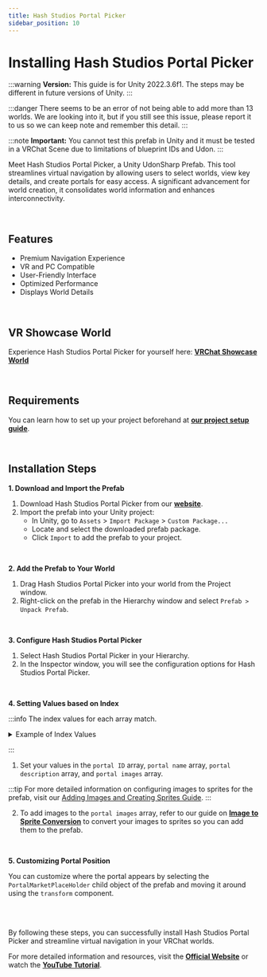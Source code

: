 ```yaml
---
title: Hash Studios Portal Picker
sidebar_position: 10
---
```


# Installing Hash Studios Portal Picker

:::warning
**Version:** This guide is for Unity 2022.3.6f1. The steps may be different in future versions of Unity.
:::

:::danger
There seems to be an error of not being able to add more than 13 worlds. We are looking into it, but if you still see this issue, please report it to us so we can keep note and remember this detail.
:::

:::note
**Important:** You cannot test this prefab in Unity and it must be tested in a VRChat Scene due to limitations of blueprint IDs and Udon.
:::

Meet Hash Studios Portal Picker, a Unity UdonSharp Prefab. This tool streamlines virtual navigation by allowing users to select worlds, view key details, and create portals for easy access. A significant advancement for world creation, it consolidates world information and enhances interconnectivity.

<br/>

## Features

- Premium Navigation Experience
- VR and PC Compatible
- User-Friendly Interface
- Optimized Performance
- Displays World Details

<br/>

## VR Showcase World

Experience Hash Studios Portal Picker for yourself here: **[VRChat Showcase World](https://vrchat.com/home/world/wrld_f2627123-d7ca-41d0-b9e5-fe79e98c7300)**

<br/>

## Requirements

You can learn how to set up your project beforehand at **[our project setup guide](/DevelopmentDocumentation/docs/general-concepts/settingupudon)**.

<br/>

## Installation Steps

**1. Download and Import the Prefab**

1. Download Hash Studios Portal Picker from our **[website](https://hashstudiosllc.com/hashstudiosportalpicker)**.
2. Import the prefab into your Unity project:
   - In Unity, go to `Assets` > `Import Package` > `Custom Package...`
   - Locate and select the downloaded prefab package.
   - Click `Import` to add the prefab to your project.

<br/>

**2. Add the Prefab to Your World**

1. Drag Hash Studios Portal Picker into your world from the Project window.
2. Right-click on the prefab in the Hierarchy window and select `Prefab > Unpack Prefab`.

<br/>

**3. Configure Hash Studios Portal Picker**

1. Select Hash Studios Portal Picker in your Hierarchy.
2. In the Inspector window, you will see the configuration options for Hash Studios Portal Picker.

<br/>

**4. Setting Values based on Index**

:::info
The index values for each array match.

<details>
<summary>Example of Index Values</summary>

For example, the first portal is tied to index 0 of the `portal ID`, `portal name`, `portal description`, and `portal images`. This means that all details for the first portal should be in index 0 of each corresponding array.

**Example:**

If you have a portal with:
- `Portal ID`: "f2f3g3Bd231dlfase"
- `Portal Name`: "Fantasy World"
- `Portal Description`: "Explore the magical fantasy world."
- `Portal Image`: (Sprite of the Fantasy World)

All these details should be placed at index 0 in their respective arrays.

</details>

:::

1. Set your values in the `portal ID` array, `portal name` array, `portal description` array, and `portal images` array.

:::tip
For more detailed information on configuring images to sprites for the prefab, visit our [Adding Images and Creating Sprites Guide](/DevelopmentDocumentation/docs/general-concepts/unityspriteconversion/).
:::

2. To add images to the `portal images` array, refer to our guide on **[Image to Sprite Conversion](/DevelopmentDocumentation/docs/general-concepts/settingupudon)** to convert your images to sprites so you can add them to the prefab.

<br/>

**5. Customizing Portal Position**

You can customize where the portal appears by selecting the `PortalMarketPlaceHolder` child object of the prefab and moving it around using the `transform` component.

<br/><br/>

By following these steps, you can successfully install Hash Studios Portal Picker and streamline virtual navigation in your VRChat worlds.

For more detailed information and resources, visit the **[Official Website](https://hashstudiosllc.com/hashstudiosportalpicker)** or watch the **[YouTube Tutorial](https://youtu.be/D3I-WGlKpmE)**.

